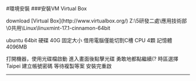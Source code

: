 #環境安裝
###安裝VM Virtual Box
<dl>
download [Virtual Box](http://www.virtualbox.org/)
Z:\5研發二處\應用技術部\0共用\Linux\linuxmint-17.1-cinnamon-64bit
</dl>
ubuntu 64bit
硬碟  40G  固定大小
借用電腦僅能切割C槽
CPU 4顆
記憶體 4096MB

打開機器，使用光碟檔啟動
進入畫面後點擊光碟
勇敢地都點繼續(?
時區選擇Taipei
建立帳號密碼
等待複製等案
安裝完重啟
___

